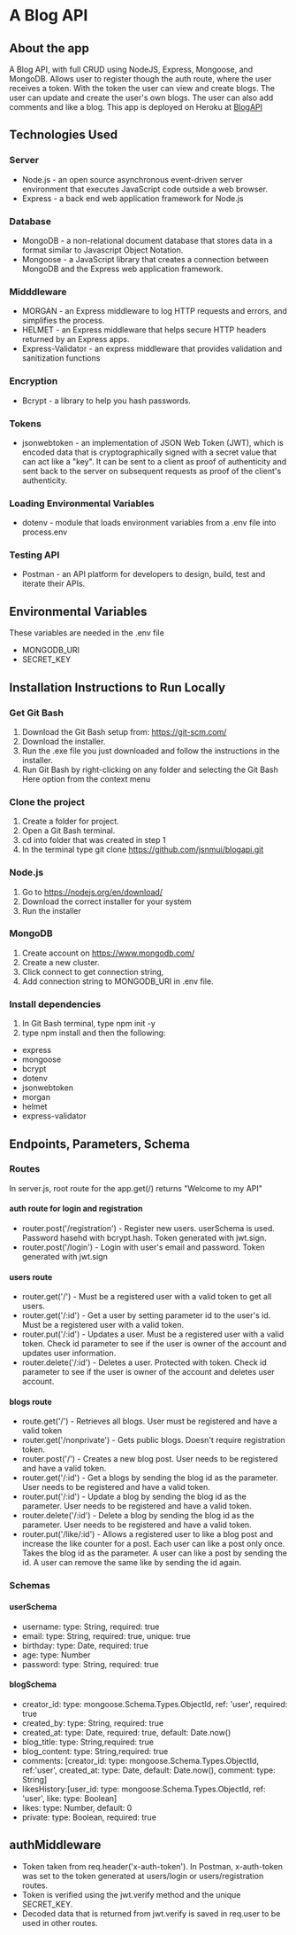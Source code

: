 
#  A Blog API
## About the app
A Blog API, with full CRUD using NodeJS, Express, Mongoose, and MongoDB.  Allows user to register though the auth route, where the user receives a token.  With the token the user can view and create blogs.  The user can update and create the user's own blogs.  The user can also add comments and like a blog.
This app is deployed on Heroku at [BlogAPI](https://jmui-blog.herokuapp.com/ "BlogAPI")
 

## Technologies Used
### Server
* Node.js - an open source asynchronous event-driven server environment that executes JavaScript code outside a web browser. 
* Express - a back end web application framework for Node.js

### Database 
* MongoDB - a non-relational document database that stores data in a format similar to Javascript Object Notation.
* Mongoose - a JavaScript library that creates a connection between MongoDB and the Express web application framework.

### Midddleware
* MORGAN  - an Express middleware to log HTTP requests and errors, and simplifies the process.
* HELMET  - an Express middleware that helps secure HTTP headers returned by an Express apps.
* Express-Validator - an express middleware that provides validation and sanitization functions

### Encryption
* Bcrypt  - a library to help you hash passwords.

### Tokens
* jsonwebtoken - an implementation of JSON Web Token (JWT), which is encoded data that is cryptographically signed with a secret value that can act like a "key". It can be sent to a client as proof of authenticity and sent back to the server on subsequent requests as proof of the client's authenticity.

### Loading Environmental Variables
* dotenv - module that loads environment variables from a .env file into process.env

### Testing API
* Postman - an API platform for developers to design, build, test and iterate their APIs.

## Environmental Variables
These variables are needed in the .env file
* MONGODB_URI
* SECRET_KEY

## Installation Instructions to Run Locally

### Get Git Bash 
1. Download the Git Bash setup from: https://git-scm.com/
2. Download the installer.
3. Run the .exe file you just downloaded and follow the instructions in the installer.​
4. Run Git Bash by right-clicking on any folder and selecting the Git Bash Here option from the context menu

### Clone the project 
1. Create a folder for project.
2. Open a Git Bash terminal.
3. cd into folder that was created in step 1
3. In the terminal type  git clone https://github.com/jsnmui/blogapi.git

### Node.js
1. Go to https://nodejs.org/en/download/
2. Download the correct installer for your system
3. Run the installer

### MongoDB
1. Create account on https://www.mongodb.com/
2. Create a new cluster.
3. Click connect to get connection string,
4. Add connection string to MONGODB_URI in .env file.

### Install dependencies
1. In Git Bash terminal, type npm init -y
2. type npm install and then the following:
* express
* mongoose
* bcrypt
* dotenv
* jsonwebtoken
* morgan
* helmet
* express-validator

## Endpoints, Parameters, Schema
### Routes
In server.js, root route for the app.get(/) returns "Welcome to my API"

#### auth route for login and registration
* router.post('/registration') - Register new users. userSchema is used. Password hasehd with bcrypt.hash. Token generated with jwt.sign. 
* router.post('/login') - Login with user's email and password. Token generated with jwt.sign

#### users route
* router.get('/') - Must be a registered user with a valid token to get all users.
* router.get('/:id') - Get a user by setting parameter id to the user's id. Must be a registered user with a valid token.
* router.put('/:id') - Updates a user. Must be a registered user with a valid token. Check id parameter to see if the user is owner of the account and updates user information. 
* router.delete('/:id') - Deletes a user.  Protected with token. Check id parameter to see if the user is owner of the account and deletes user account.


#### blogs route
* route.get('/') - Retrieves all blogs. User must be registered and have a valid token
* router.get('/nonprivate') - Gets public blogs. Doesn't require registration token.
* router.post('/') - Creates a new blog post. User needs to be registered and have a valid token.
* router.get('/:id') - Get a blogs by sending the blog id as the parameter. User needs to be registered and have a valid token.
* router.put('/:id') - Update a blog by sending the blog id as the parameter. User needs to be registered and have a valid token.
* router.delete('/:id') - Delete a blog by sending the blog id as the parameter. User needs to be registered and have a valid token.
* router.put('/like/:id') - Allows a registered user to like a blog post and increase the like counter for a post.  Each user can like a post only once. Takes the blog id as the parameter. A user can like a post by sending the id. A user can remove the same like by sending the id again. 

### Schemas
#### userSchema
* username: type: String, required: true
* email: type: String, required: true, unique: true
* birthday: type: Date, required: true
* age:  type: Number
* password: type: String, required: true

#### blogSchema
* creator_id: type: mongoose.Schema.Types.ObjectId, ref: 'user', required: true 
* created_by: type: String, required: true
* created_at: type: Date, required: true, default: Date.now()
* blog_title: type: String,required: true
* blog_content: type: String,required: true
* comments: [creator_id: type: mongoose.Schema.Types.ObjectId, ref:'user', created_at: type: Date, default: Date.now(), comment: type: String]
* likesHistory:[user_id: type: mongoose.Schema.Types.ObjectId, ref: 'user', like: type: Boolean]
* likes: type: Number, default: 0
* private: type: Boolean, required: true
    
## authMiddleware
* Token taken from req.header('x-auth-token'). In Postman, x-auth-token was set to the token generated at users/login or users/registration routes.
* Token is verified using the jwt.verify method and the unique SECRET_KEY.
* Decoded data that is returned from jwt.verify is saved in req.user to be used in other routes.
  
